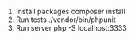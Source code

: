 1. Install packages composer install
2. Run tests ./vendor/bin/phpunit
3. Run server php -S localhost:3333
